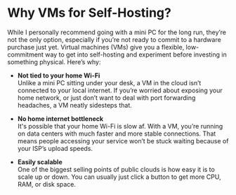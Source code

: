 # Why VMs for Self-Hosting?

While I personally recommend going with a mini PC for the long run, they’re not the only option, especially if you’re not ready to commit to a hardware purchase just yet. Virtual machines (VMs) give you a flexible, low-commitment way to get into self-hosting and experiment before investing in something physical. Here’s why:

- **Not tied to your home Wi-Fi**  
    Unlike a mini PC sitting under your desk, a VM in the cloud isn’t connected to your local internet. If you’re worried about exposing your home network, or just don’t want to deal with port forwarding headaches, a VM neatly sidesteps that.

- **No home internet bottleneck**  
    It's possible that your home Wi-Fi is slow af. With a VM, you’re running on data centers with much faster and more stable connections. That means people accessing your service won’t be stuck waiting because of your ISP’s upload speeds.

- **Easily scalable**  
    One of the biggest selling points of public clouds is how easy it is to scale up or down. You can usually just click a button to get more CPU, RAM, or disk space.